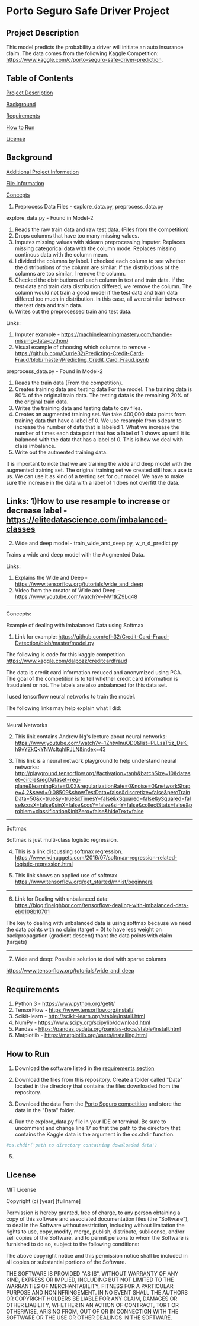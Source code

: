 # Porto Seguro Safe Driver Project

## Project Description <a name="descrip"/> 

This model predicts the probability a driver will initiate an auto insurance claim.  The data comes from the following Kaggle Competition: https://www.kaggle.com/c/porto-seguro-safe-driver-prediction. 

## Table of Contents

[Project Description](#descrip) 

[Background](#background)

[Requirements](#requirements)

[How to Run](#run)

[License](#license)
 
## Background <a name="background"/>

[Additional Project Information](#additional)

[File Information](#fileInfo)

[Concepts](#concepts)


1) Preprocess Data
Files - explore_data.py, preprocess_data.py

explore_data.py - Found in Model-2
  1) Reads the raw train data and raw test data.  (Files from the competition)
  2) Drops columns that have too many missing values.  
  3) Imputes missing values with sklearn.preprocessing Imputer.  Replaces missing categorical data with the column mode.  Replaces missing continous data with the column mean.
  4) I divided the columns by label.  I checked each column to see whether the distributions of the column are similar.  If the distributions of the columns are too similar, I remove the column.
  5) Checked the distributions of each column in test and train data.  If the test data and train data distribution differed, we remove the column.  The column would not train a good model if the test data and train data differed too much in distribution.  In this case, all were similar between the test data and train data.
  6) Writes out the preprocessed train and test data.
  
Links:
  1) Imputer example - https://machinelearningmastery.com/handle-missing-data-python/
  2) Visual example of choosing which columns to remove - https://github.com/Currie32/Predicting-Credit-Card-Fraud/blob/master/Predicting_Credit_Card_Fraud.ipynb
  

preprocess_data.py - Found in Model-2
  1) Reads the train data (From the competition). 
  2) Creates training data and testing data For the model.  The training data is 80% of the original train data.  The testing data is the remaining 20% of the original train data.
  3) Writes the training data and testing data to csv files.
  4) Creates an augmented training set.  We take 400,000 data points from training data that have a label of 0.  We use resample from sklearn to increase the number of data that is labeled 1.  What we increase the number of times each data point that has a label of 1 shows up until it is balanced with the data that has a label of 0.  This is how we deal with class imbalance.
  5) Write out the autmented training data.

It is important to note that we are training the wide and deep model with the augmented training set.  The original training set we created still has a use to us.  We can use it as kind of a testing set for our model.  We have to make sure the increase in the data with a label of 1 does not overfitt the data.  

Links:
  1)How to use resample to increase or decrease label - https://elitedatascience.com/imbalanced-classes
------------------------------------------------------------------------------------------------------------------------------------
2) Wide and deep model - train_wide_and_deep.py, w_n_d_predict.py

Trains a wide and deep model with the Augmented Data.  

Links:
1) Explains the Wide and Deep - https://www.tensorflow.org/tutorials/wide_and_deep
2) Video from the creator of Wide and Deep - https://www.youtube.com/watch?v=NV1tkZ9Lq48

-------------------------------------------------------------------------------------------------------------------------------------
Concepts:

Example of dealing with imbalanced Data using Softmax

1) Link for example: https://github.com/efh32/Credit-Card-Fraud-Detection/blob/master/model.py 

The following is code for this kaggle competition.
https://www.kaggle.com/dalpozz/creditcardfraud

The data is credit card information reduced and anonymized using PCA.  The goal of the competition is to tell whether credit card information is fraudulent or not.  The labels are also unbalanced for this data set.  

I used tensorflow neural networks to train the model.  

The following links may help explain what I did:

---------------------------------------------------------------------------------------------------------------------------------
Neural Networks

2) This link contains Andrew Ng's lecture about neural networks:
https://www.youtube.com/watch?v=1ZhtwInuOD0&list=PLLssT5z_DsK-h9vYZkQkYNWcItqhlRJLN&index=43

3) This link is a neural network playground to help understand neural networks:
http://playground.tensorflow.org/#activation=tanh&batchSize=10&dataset=circle&regDataset=reg-plane&learningRate=0.03&regularizationRate=0&noise=0&networkShape=4,2&seed=0.08509&showTestData=false&discretize=false&percTrainData=50&x=true&y=true&xTimesY=false&xSquared=false&ySquared=false&cosX=false&sinX=false&cosY=false&sinY=false&collectStats=false&problem=classification&initZero=false&hideText=false

----------------------------------------------------------------------------------------------------------------------------------
Softmax 

Softmax is just multi-class logistic regression.

4) This is a link discussing softmax regression.
https://www.kdnuggets.com/2016/07/softmax-regression-related-logistic-regression.html

5) This link shows an applied use of softmax
https://www.tensorflow.org/get_started/mnist/beginners

----------------------------------------------------------------------------------------------------------------------------------
6) Link for Dealing with unbalanced data: 
https://blog.fineighbor.com/tensorflow-dealing-with-imbalanced-data-eb0108b10701

The key to dealing with unbalanced data is using softmax because we need the data points with no claim (target = 0) to have less weight on backpropagation (gradient descent) thant the data points with claim (targets)

------------------------------------------------------------------------------------------------
7) Wide and deep:
Possible solution to deal with sparse columns

https://www.tensorflow.org/tutorials/wide_and_deep


## Requirements <a name="requirements"/>

1. Python 3 - https://www.python.org/getit/
2. TensorFlow - https://www.tensorflow.org/install/
3. Scikit-learn - http://scikit-learn.org/stable/install.html
4. NumPy - https://www.scipy.org/scipylib/download.html
5. Pandas - https://pandas.pydata.org/pandas-docs/stable/install.html
6. Matplotlib - https://matplotlib.org/users/installing.html


## How to Run <a name="run"/>

1. Download the software listed in the [requirements section](#requirements)

2. Download the files from this repository.  Create a folder called "Data" located in the directory that contains the files downloaded from the repository.

3. Download the data from the [Porto Seguro competition](https://www.kaggle.com/c/porto-seguro-safe-driver-prediction/data) and store the data in the "Data" folder.  

4. Run the explore_data.py file in your IDE or terminal.  Be sure to uncomment and change line 17 so that the path to the directory that contains the Kaggle data is the argument in the os.chdir function.
```python
#os.chdir('path to directory containing downloaded data')

```
5. 

## License <a name="license"/>

MIT License

Copyright (c) [year] [fullname]

Permission is hereby granted, free of charge, to any person obtaining a copy
of this software and associated documentation files (the "Software"), to deal
in the Software without restriction, including without limitation the rights
to use, copy, modify, merge, publish, distribute, sublicense, and/or sell
copies of the Software, and to permit persons to whom the Software is
furnished to do so, subject to the following conditions:

The above copyright notice and this permission notice shall be included in all
copies or substantial portions of the Software.

THE SOFTWARE IS PROVIDED "AS IS", WITHOUT WARRANTY OF ANY KIND, EXPRESS OR
IMPLIED, INCLUDING BUT NOT LIMITED TO THE WARRANTIES OF MERCHANTABILITY,
FITNESS FOR A PARTICULAR PURPOSE AND NONINFRINGEMENT. IN NO EVENT SHALL THE
AUTHORS OR COPYRIGHT HOLDERS BE LIABLE FOR ANY CLAIM, DAMAGES OR OTHER
LIABILITY, WHETHER IN AN ACTION OF CONTRACT, TORT OR OTHERWISE, ARISING FROM,
OUT OF OR IN CONNECTION WITH THE SOFTWARE OR THE USE OR OTHER DEALINGS IN THE
SOFTWARE.




